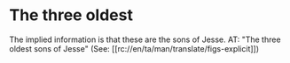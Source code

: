 # The three oldest

The implied information is that these are the sons of Jesse. AT: "The three oldest sons of Jesse" (See: [[rc://en/ta/man/translate/figs-explicit]])

